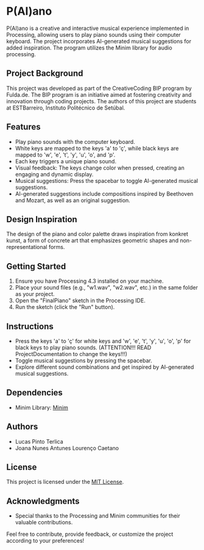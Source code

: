 # P(AI)ano

P(AI)ano is a creative and interactive musical experience implemented in Processing, allowing users to play piano sounds using their computer keyboard. The project incorporates AI-generated musical suggestions for added inspiration. The program utilizes the Minim library for audio processing.


## Project Background

This project was developed as part of the CreativeCoding BIP program by Fulda.de. The BIP program is an initiative aimed at fostering creativity and innovation through coding projects. The authors of this project are students at ESTBarreiro, Instituto Politécnico de Setúbal.


## Features

- Play piano sounds with the computer keyboard.
- White keys are mapped to the keys 'a' to 'ç', while black keys are mapped to 'w', 'e', 't', 'y', 'u', 'o', and 'p'.
- Each key triggers a unique piano sound.
- Visual feedback: The keys change color when pressed, creating an engaging and dynamic display.
- Musical suggestions: Press the spacebar to toggle AI-generated musical suggestions.
- AI-generated suggestions include compositions inspired by Beethoven and Mozart, as well as an original suggestion.


## Design Inspiration

The design of the piano and color palette draws inspiration from konkret kunst, a form of concrete art that emphasizes geometric shapes and non-representational forms.


## Getting Started

1. Ensure you have Processing 4.3 installed on your machine.
2. Place your sound files (e.g., "w1.wav", "w2.wav", etc.) in the same folder as your project.
3. Open the "FinalPiano" sketch in the Processing IDE.
4. Run the sketch (click the "Run" button).


## Instructions

- Press the keys 'a' to 'ç' for white keys and 'w', 'e', 't', 'y', 'u', 'o', 'p' for black keys to play piano sounds.
(ATTENTION!!! READ ProjectDocumentation to change the keys!!!)
- Toggle musical suggestions by pressing the spacebar.
- Explore different sound combinations and get inspired by AI-generated musical suggestions.


## Dependencies

- Minim Library: [Minim](https://github.com/ddf/Minim)


## Authors

- Lucas Pinto Terlica
- Joana Nunes Antunes Lourenço Caetano


## License

This project is licensed under the [MIT License](LICENSE.md).


## Acknowledgments

- Special thanks to the Processing and Minim communities for their valuable contributions.

Feel free to contribute, provide feedback, or customize the project according to your preferences!

